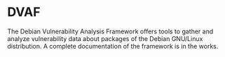 # DVAF

The Debian Vulnerability Analysis Framework offers tools to gather and analyze vulnerability data about packages of the Debian GNU/Linux distribution. A complete documentation of the framework is in the works.
